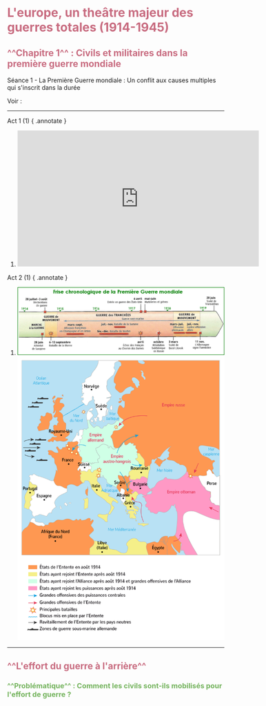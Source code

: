 # <span style="color: rgb(200,108,128);">L'europe, un theâtre majeur des guerres totales (1914-1945) </span>




## <span style="color: rgb(200,108,128);">^^Chapitre 1^^ : Civils et militaires dans la première guerre mondiale</span>

Séance 1 - La  Première Guerre mondiale : Un conflit aux causes multiples qui s'inscrit dans la durée

Voir :
<hr>
Act 1 (1)
{ .annotate }

1. <iframe width="560" height="315" src="https://www.youtube.com/embed/Tsy8k99rdiA?si=tRBL3MzFFwMA0EsX" title="YouTube video player" frameborder="0" allow="accelerometer; autoplay; clipboard-write; encrypted-media; gyroscope; picture-in-picture; web-share" allowfullscreen></iframe>

Act 2 (1) 
{ .annotate }

1. ![Alt text](../../Image/image-1.png) ![Alt text](../../Image/image.png)
<hr>

## <span style="color: rgb(200,108,128);">^^L'effort du guerre à l'arrière^^</span>

### <span style="color: rgb(116, 179, 93);">^^Problématique^^ : Comment les civils sont-ils mobilisés pour l'effort de guerre ?</span>



